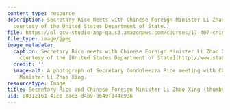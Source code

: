 ```yaml
---
content_type: resource
description: Secretary Rice meets with Chinese Foreign Minister Li Zhao Xing. (Image
  courtesy of the United States Department of State.)
file: https://ol-ocw-studio-app-qa.s3.amazonaws.com/courses/17-407-chinese-foreign-policy-fall-2005/8031216141cecae3d4b9b649fd44e936_17-407f05-th.jpg
file_type: image/jpeg
image_metadata:
  caption: Secretary Rice meets with Chinese Foreign Minister Li Zhao Xing. (Image
    courtesy of the [United States Department of State](http://www.state.gov).)
  credit: ''
  image-alt: A photograph of Secretary Condoleezza Rice meeting with Chinese Foreign
    Minister Li Zhao Xing.
resourcetype: Image
title: Secretary Rice and Chinese Foreign Minister Li Zhao Xing (thumbnail)
uid: 80312161-41ce-cae3-d4b9-b649fd44e936
---
```


